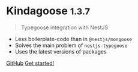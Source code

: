 # Kindagoose <small>1.3.7</small>

> Typegoose integration with NestJS

- Less boilerplate-code than in `@nestjs/mongoose`
- Solves the main problem of `nestjs-typegoose`
- Uses the latest versions of packages

[GitHub](https://github.com/GrapeoffJS/kindagoose)
[Get started!](/?id=quick-start)
